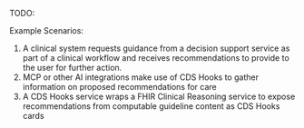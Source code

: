TODO:

Example Scenarios:

1. A clinical system requests guidance from a decision support service as part of a clinical workflow and receives recommendations to provide to the user for further action.
2. MCP or other AI integrations make use of CDS Hooks to gather information on proposed recommendations for care
3. A CDS Hooks service wraps a FHIR Clinical Reasoning service to expose recommendations from computable guideline content as CDS Hooks cards